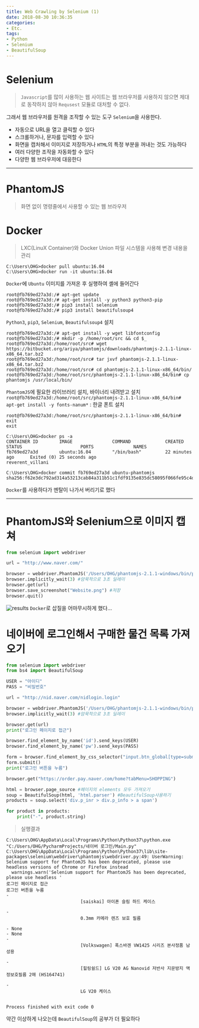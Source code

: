 ```yaml
---
title: Web Crawling by Selenium (1)
date: 2018-08-30 10:36:35
categories:
- Etc.
tags:
- Python
- Selenium
- BeautifulSoup
---
```

# Selenium
> `Javascript`를 많이 사용하는 웹 사이트는 웹 브라우저를 사용하지 않으면 제대로 동작하지 않아 `Requsest` 모듈로 대처할 수 없다.

그래서 웹 브라우저를 원격을 조작할 수 있는 도구 `Selenium`을 사용한다.
+ 자동으로 URL을 열고 클릭할 수 있다
+ 스크롤하거나, 문자를 입력할 수 있다
+ 화면을 캡처해서 이미지로 저장하거나 `HTML`의 특정 부분을 꺼내는 것도 가능하다
+ 여러 다양한 조작을 자동화할 수 있다
+ 다양한 웹 브라우저에 대응한다
  
<!-- more -->
***
# PhantomJS
> 화면 없이 명령줄에서 사용할 수 있는 웹 브라우저

# Docker
> LXC(LinuX Container)와 Docker Union 파일 시스템을 사용해 변경 내용을 관리

~~~
C:\Users\OHG>docker pull ubuntu:16.04
C:\Users\OHG>docker run -it ubuntu:16.04
~~~
`Docker`에 `Ubuntu` 이미지를 가져온 후 실행하여 셸에 들어간다
~~~
root@fb769ed27a3d:/# apt-get update
root@fb769ed27a3d:/# apt-get install -y python3 python3-pip
root@fb769ed27a3d:/# pip3 install selenium
root@fb769ed27a3d:/# pip3 install beautifulsoup4
~~~
`Python3`, `pip3`, `Selenium`, `Beautifulsoup4` 설치
~~~
root@fb769ed27a3d:/# apt-get install -y wget libfontconfig
root@fb769ed27a3d:/# mkdir -p /home/root/src && cd $_
root@fb769ed27a3d:/home/root/src# wget https://bitbucket.org/ariya/phantomjs/downloads/phantomjs-2.1.1-linux-x86_64.tar.bz2
root@fb769ed27a3d:/home/root/src# tar jxvf phantomjs-2.1.1-linux-x86_64.tar.bz2
root@fb769ed27a3d:/home/root/src# cd phantomjs-2.1.1-linux-x86_64/bin/
root@fb769ed27a3d:/home/root/src/phantomjs-2.1.1-linux-x86_64/bin# cp phantomjs /usr/local/bin/
~~~
`PhantomJS`에 필요한 라이브러리 설치, 바이너리 내려받고 설치
`root@fb769ed27a3d:/home/root/src/phantomjs-2.1.1-linux-x86_64/bin# apt-get install -y fonts-nanum*` : 한글 폰트 설치
~~~
root@fb769ed27a3d:/home/root/src/phantomjs-2.1.1-linux-x86_64/bin# exit
exit
~~~
~~~
C:\Users\OHG>docker ps -a
CONTAINER ID        IMAGE               COMMAND             CREATED             STATUS                      PORTS               NAMES
fb769ed27a3d        ubuntu:16.04        "/bin/bash"         22 minutes ago      Exited (0) 25 seconds ago                       reverent_villani

C:\Users\OHG>docker commit fb769ed27a3d ubuntu-phantomjs
sha256:f62e3dc792ad314a53213cab84a311b51c1fdf9135e835dc58095f066fe95c4d
~~~
`Docker`를 사용하다가 멘탈이 나가서 버리기로 했다
***
# PhantomJS와 Selenium으로 이미지 캡쳐
~~~Python
from selenium import webdriver

url = "http://www.naver.com/"

browser = webdriver.PhantomJS('/Users/OHG/phantomjs-2.1.1-windows/bin/phantomjs') #Directory지정
browser.implicitly_wait(3) #암묵적으로 3초 딜레이
browser.get(url)
browser.save_screenshot("Website.png") #저장
browser.quit()
~~~
![results](/images/selenium-1/results.png)
`Docker`로 삽질을 어마무시하게 했다...
# 네이버에 로그인해서 구매한 물건 목록 가져오기
~~~Python
from selenium import webdriver
from bs4 import BeautifulSoup

USER = "아이디"
PASS = "비밀번호"

url = "http://nid.naver.com/nidlogin.login"

browser = webdriver.PhantomJS('/Users/OHG/phantomjs-2.1.1-windows/bin/phantomjs') #Directory지정
browser.implicitly_wait(3) #암묵적으로 3초 딜레이

browser.get(url)
print("로그인 페이지로 접근")

browser.find_element_by_name('id').send_keys(USER)
browser.find_element_by_name('pw').send_keys(PASS)

form = browser.find_element_by_css_selector("input.btn_global[type=submit]")
form.submit()
print("로그인 버튼을 누름")

browser.get("https://order.pay.naver.com/home?tabMenu=SHOPPING")

html = browser.page_source #페이지의 elements 모두 가져오기
soup = BeautifulSoup(html, 'html.parser') #BeautifulSoup사용하기
products = soup.select('div.p_inr > div.p_info > a span')

for product in products:
    print("-", product.string)
~~~
> 실행결과

~~~
C:\Users\OHG\AppData\Local\Programs\Python\Python37\python.exe "C:/Users/OHG/PycharmProjects/네이버 로그인/Main.py"
C:\Users\OHG\AppData\Local\Programs\Python\Python37\lib\site-packages\selenium\webdriver\phantomjs\webdriver.py:49: UserWarning: Selenium support for PhantomJS has been deprecated, please use headless versions of Chrome or Firefox instead
  warnings.warn('Selenium support for PhantomJS has been deprecated, please use headless '
로그인 페이지로 접근
로그인 버튼을 누름
- 
							[saiskai] 아이폰 슬림 하드 케이스
						
- 
							0.3mm 카메라 렌즈 보호 필름 
						
- None
- None
- 
							[Volkswagen] 폭스바겐 VW1425 시리즈 본사정품 남성용
						
- 
							[힐링쉴드] LG V20 AG Nanovid 저반사 지문방지 액정보호필름 2매 (HS164741)
						
- 
							LG V20 케이스
						

Process finished with exit code 0
~~~
약간 이상하게 나오는데 `BeautifulSoup`의 공부가 더 필요하다
